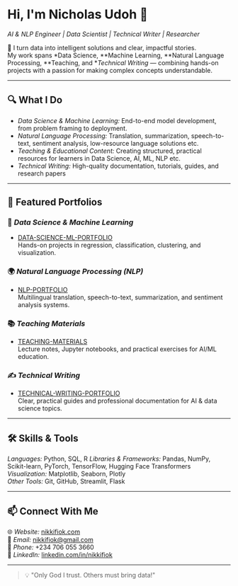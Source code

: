 # Hi, I'm Nicholas Udoh 👋  
*AI & NLP Engineer | Data Scientist | Technical Writer | Researcher*  

🚀 I turn data into intelligent solutions and clear, impactful stories.  
My work spans *Data Science, **Machine Learning, **Natural Language Processing, **Teaching, and **Technical Writing* — combining hands-on projects with a passion for making complex concepts understandable.  

---

## 🔍 What I Do  
- *Data Science & Machine Learning:* End-to-end model development, from problem framing to deployment.  
- *Natural Language Processing:* Translation, summarization, speech-to-text, sentiment analysis, low-resource language solutions etc.  
- *Teaching & Educational Content:* Creating structured, practical resources for learners in Data Science, AI, ML, NLP etc.  
- *Technical Writing:* High-quality documentation, tutorials, guides, and research papers 

---

## 📂 Featured Portfolios  

### 🧠 *Data Science & Machine Learning*
- [DATA-SCIENCE-ML-PORTFOLIO](https://github.com/N-UDOH/DATA-SCIENCE-ML-PORTFOLIO)  
  Hands-on projects in regression, classification, clustering, and visualization.  

### 🌍 *Natural Language Processing (NLP)*
- [NLP-PORTFOLIO](https://github.com/N-UDOH/NLP-PORTFOLIO)  
  Multilingual translation, speech-to-text, summarization, and sentiment analysis systems.  

### 📚 *Teaching Materials*
- [TEACHING-MATERIALS](https://github.com/N-UDOH/TEACHING-MATERIALS)  
  Lecture notes, Jupyter notebooks, and practical exercises for AI/ML education.  

### ✍ *Technical Writing*
- [TECHNICAL-WRITING-PORTFOLIO](https://github.com/N-UDOH/TECHNICAL-WRITING-PORTFOLIO)  
  Clear, practical guides and professional documentation for AI & data science topics.  

---

## 🛠 Skills & Tools  
*Languages:* Python, SQL, R 
*Libraries & Frameworks:* Pandas, NumPy, Scikit-learn, PyTorch, TensorFlow, Hugging Face Transformers  
*Visualization:* Matplotlib, Seaborn, Plotly  
*Other Tools:* Git, GitHub, Streamlit, Flask  

---

## 📫 Connect With Me  
🌐 *Website:* [nikkifiok.com](https://nikkifiok.com)  
📧 *Email:* nikkifiok@gmail.com  
📱 *Phone:* +234 706 055 3660  
💼 *LinkedIn:* [linkedin.com/in/nikkifiok](https://linkedin.com/in/nikkifiok)  

---

> 💡 "Only God I trust. Others must bring data!"
<!--
**N-UDOH/N-UDOH** is a ✨ _special_ ✨ repository because its `README.md` (this file) appears on your GitHub profile.

Here are some ideas to get you started:

- 🔭 I’m currently working on ...
- 🌱 I’m currently learning ...
- 👯 I’m looking to collaborate on ...
- 🤔 I’m looking for help with ...
- 💬 Ask me about ...
- 📫 How to reach me: ...
- 😄 Pronouns: ...
- ⚡ Fun fact: ...
-->
